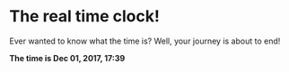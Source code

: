 # The real time clock!

Ever wanted to know what the time is? Well, your journey is about to end!

**The time is Dec 01, 2017, 17:39**